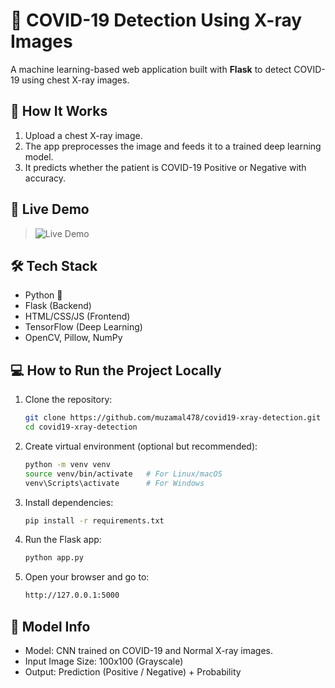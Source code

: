 # 🦠 COVID-19 Detection Using X-ray Images

A machine learning-based web application built with **Flask** to detect COVID-19 using chest X-ray images.

## 📸 How It Works

1. Upload a chest X-ray image.
2. The app preprocesses the image and feeds it to a trained deep learning model.
3. It predicts whether the patient is COVID-19 Positive or Negative with accuracy.

## 🚀 Live Demo

> ![Live Demo](/static/images/covid19-xray-detection.png")

## 🛠️ Tech Stack

- Python 🐍
- Flask (Backend)
- HTML/CSS/JS (Frontend)
- TensorFlow (Deep Learning)
- OpenCV, Pillow, NumPy

## 💻 How to Run the Project Locally

1. Clone the repository:
   ```bash
   git clone https://github.com/muzamal478/covid19-xray-detection.git 
   cd covid19-xray-detection

2. Create virtual environment (optional but recommended):

   ```bash
   python -m venv venv
   source venv/bin/activate   # For Linux/macOS
   venv\Scripts\activate      # For Windows

3. Install dependencies:
   ```bash
   pip install -r requirements.txt

4. Run the Flask app:
    ```bash
   python app.py

5. Open your browser and go to:
    ```bash
    http://127.0.0.1:5000

## 🧠 Model Info

- Model: CNN trained on COVID-19 and Normal X-ray images.
- Input Image Size: 100x100 (Grayscale)
- Output: Prediction (Positive / Negative) + Probability
